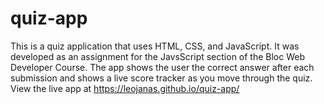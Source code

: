 # quiz-app

This is a quiz application that uses HTML, CSS, and JavaScript.
It was developed as an assignment for the JavsScript section of the Bloc Web Developer Course.
The app shows the user the correct answer after each submission and shows a live score tracker as you move through the quiz.
View the live app at https://leojanas.github.io/quiz-app/
